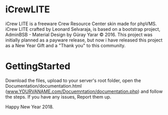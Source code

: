 # iCrewLITE
iCrew LITE is a freeware Crew Resource Center skin made for phpVMS. iCrew LITE crafted by Leonard Selvaraja, is based on a bootstrap project, AdminBSB - Material Design by Güray Yarar © 2016. This project was initially planned as a payware release, but now i have released this project as a New Year Gift and a "Thank you" to this community.

# GettingStarted
Download the files, upload to your server's root folder, open the Documentation/documentation.html (www.YOURVANAME.com/Docuemntation/documentation.php) and follow the steps. 
If you have any issues, Report them up.

Happy New Year 2018.

